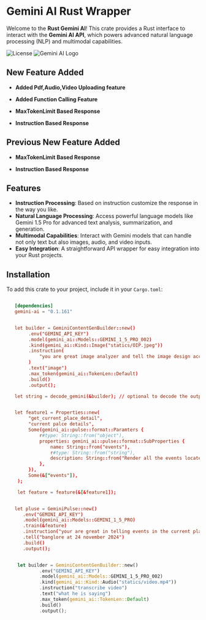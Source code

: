 # Gemini AI Rust Wrapper

Welcome to the **Rust Gemini AI**! This crate provides a Rust interface to interact with the **Gemini AI API**, which powers advanced natural language processing (NLP) and multimodal capabilities.

![License](https://img.shields.io/badge/license-MIT-blue.svg)
![Gemini AI Logo](https://img.shields.io/crates/v/gemini-ai)

## New Feature Added

- **Added Pdf,Audio,Video Uploading feature**

- **Added Function Calling Feature**

- **MaxTokenLimit Based Response**

- **Instruction Based Response**

## Previous New Feature Added

- **MaxTokenLimit Based Response**

- **Instruction Based Response**

## Features

- **Instruction Processing**: Based on instruction customize the response in the way you like.
- **Natural Language Processing**: Access powerful language models like Gemini 1.5 Pro for advanced text analysis, summarization, and generation.
- **Multimodal Capabilities**: Interact with Gemini models that can handle not only text but also images, audio, and video inputs.
- **Easy Integration**: A straightforward API wrapper for easy integration into your Rust projects.

## Installation

To add this crate to your project, include it in your `Cargo.toml`:

```toml

   [dependencies]
   gemini-ai = "0.1.161"

```

```toml

   let builder = GeminiContentGenBuilder::new()
        .env("GEMINI_API_KEY")
        .model(gemini_ai::Models::GEMINI_1_5_PRO_002)
        .kind(gemini_ai::Kind::Image("statics/OIP.jpeg"))
        .instruction(
            "you are great image analyzer and tell the image design accuratly and how it can be made great",
        )
        .text("image")
        .max_token(gemini_ai::TokenLen::Default)
        .build()
        .output();

   let string = decode_gemini(&builder); // optional to decode the output if it sends the reponse else error

```

```toml

   let feature1 = Properties::new(
        "get_current_place_detail",
        "current palce details",
        Some(gemini_ai::pulse::format::Paramters {
            r#type: String::from("object"),
            properties: gemini_ai::pulse::format::SubProperties {
                name: String::from("events"),
                r#type: String::from("string"),
                description: String::from("Render all the events located in current location"),
            },
        }),
        Some(&["events"]),
    );

    let feature = feature(&[&feature1]);

```

```toml

   let pluse = GeminiPulse::new()
      .env("GEMINI_API_KEY")
      .model(gemini_ai::Models::GEMINI_1_5_PRO)
      .train(&feature)
      .instruction("your are great in telling events in the current place")
      .tell("banglore at 24 november 2024")
      .build()
      .output();

```

```rust

    let builder = GeminiContentGenBuilder::new()
            .env("GEMINI_API_KEY")
            .model(gemini_ai::Models::GEMINI_1_5_PRO_002)
            .kind(gemini_ai::Kind::Audio("statics/video.mp4"))
            .instruction("transcribe video")
            .text("what he is saying")
            .max_token(gemini_ai::TokenLen::Default)
            .build()
            .output();

```
